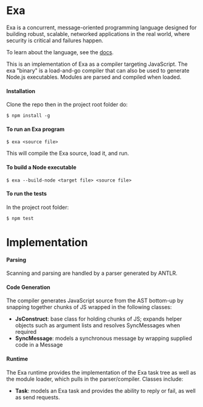 # Exa

Exa is a concurrent, message-oriented programming language designed for building robust, scalable, networked applications in the real world, where security is critical and failures happen.

To learn about the language, see the [docs](docs).

This is an implementation of Exa as a compiler targeting JavaScript. The exa "binary" is a load-and-go compiler that can also be used to generate Node.js executables. Modules are parsed and compiled when loaded.

#### Installation

Clone the repo then in the project root folder do:

    $ npm install -g

#### To run an Exa program

    $ exa <source file>

This will compile the Exa source, load it, and run.

#### To build a Node executable

    $ exa --build-node <target file> <source file>

#### To run the tests 

In the project root folder:

    $ npm test

# Implementation

#### Parsing

Scanning and parsing are handled by a parser generated by ANTLR.

#### Code Generation

The compiler generates JavaScript source from the AST bottom-up by snapping together chunks of JS wrapped in the following classes:

- **JsConstruct**: base class for holding chunks of JS; expands helper objects such as argument lists and resolves SyncMessages when required
- **SyncMessage**: models a synchronous message by wrapping supplied code in a Message

#### Runtime

The Exa runtime provides the implementation of the Exa task tree as well as the module loader, which pulls in the parser/compiler. Classes include:

- **Task**: models an Exa task and provides the ability to reply or fail, as well as send requests.